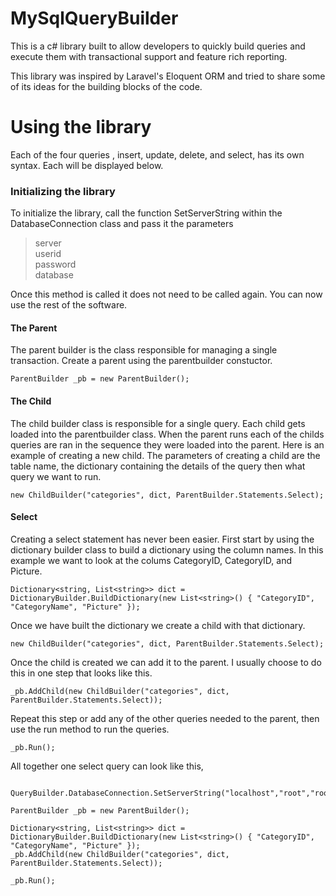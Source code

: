 # MySqlQueryBuilder

This is a c# library built to allow developers to quickly build queries and execute them with transactional support and feature rich reporting.

This library was inspired by Laravel's Eloquent ORM and tried to share some of its ideas for the building blocks of the code. 

# Using the library

Each of the four queries , insert, update, delete, and select, has its own syntax. Each will be displayed below. 

### Initializing the library

To initialize the library, call the function SetServerString within the DatabaseConnection class and pass it the parameters

> server      
> userid      
> password    
> database    

Once this method is called it does not need to be called again. You can now use the rest of the software. 

#### The Parent

The parent builder is the class responsible for managing a single transaction. Create a parent using the parentbuilder constuctor. 

`
ParentBuilder _pb = new ParentBuilder();
`

#### The Child

The child builder class is responsible for a single query. Each child gets loaded into the parentbuilder class. When the parent runs 
each of the childs queries are ran in the sequence they were loaded into the parent. Here is an example of creating a new child. 
The parameters of creating a child are the table name, the dictionary containing the details of the query then what query we want to run.

`
new ChildBuilder("categories", dict, ParentBuilder.Statements.Select);
`

#### Select
Creating a select statement has never been easier. First start by using the dictionary builder class to build a dictionary using the 
column names. In this example we want to look at the colums CategoryID, CategoryID, and Picture.

`
Dictionary<string, List<string>> dict = DictionaryBuilder.BuildDictionary(new List<string>() { "CategoryID", "CategoryName", "Picture" });
`

Once we have built the dictionary we create a child with that dictionary. 

`
new ChildBuilder("categories", dict, ParentBuilder.Statements.Select);
`

Once the child is created we can add it to the parent. I usually choose to do this in one step that looks like this.

`
_pb.AddChild(new ChildBuilder("categories", dict, ParentBuilder.Statements.Select));
`

Repeat this step or add any of the other queries needed to the parent, then use the run method to run the queries.

`
_pb.Run();
`

All together one select query can look like this,

```

QueryBuilder.DatabaseConnection.SetServerString("localhost","root","root","northwind");

ParentBuilder _pb = new ParentBuilder();

Dictionary<string, List<string>> dict = DictionaryBuilder.BuildDictionary(new List<string>() { "CategoryID", "CategoryName", "Picture" });
_pb.AddChild(new ChildBuilder("categories", dict, ParentBuilder.Statements.Select));

_pb.Run();

```
